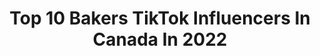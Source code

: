 ---
title: Top 10 Bakers TikTok Influencers In Canada In 2022
description: >-
  Find top bakers TikTok influencers in Canada in 2022. Most popular hashtags: #cake #baker #fyp #foryou.
platform: TikTok
hits: 91
text_top: Identify the most popular TikTok profiles on inBeat.
text_bottom: Our database aggregates 91 TikTok influencers like this in Canada for you to work with.
profiles:
  - username: "letterpressbakery"
    fullname: >-
      Kylie Mangles
    bio: >-
      Baker - Designer - Creator Insta @letterpressbakery
    location: "Canada"
    followers: 102400
    engagement: 2261
    commentsToLikes: 0.004725
    id: ckactzn5ogk3g0i78e5aj34k9
    verified: false
    hashtags: "#modelling, #cakevideo, #tiktokbakeoff, #artclub"
  - username: "thelovelybaker43"
    fullname: >-
      thelovelybaker43
    bio: >-
       Cake YouTuber and professional cat holder. Free tutorials @ The Lovely Baker 
    location: "Canada"
    followers: 19700
    engagement: 1378
    commentsToLikes: 0.016717
    id: ck83zpstg1xq60j78l4mbityw
    verified: false
    hashtags: "#food, #artober, #buttercream, #ilovemyjob"
  - username: "wildflourfields"
    fullname: >-
      Courtney 🌸
    bio: >-
      Cookies, cakes and mental health tips! Therapist by day, baker at night.
    location: "Canada"
    followers: 41800
    engagement: 512
    commentsToLikes: 0.010924
    id: ckb9b5n24x0a80j23upk0qv1s
    verified: false
    hashtags: "#learnfromme, #cakedecorating, #bakingrecipe, #bakersoftiktok"
  - username: "sweetafternoon"
    fullname: >-
      Karen Nguyen
    bio: >-
      I bake sweet treats & cakes 🍰 IG: @sweetafternoon
    location: "Canada"
    followers: 74800
    engagement: 869
    commentsToLikes: 0.014082
    id: ck8uflh9l26ux0j788bak4nn2
    verified: false
    hashtags: "#brownies, #baking, #sweetandsalty, #chips"
  - username: "cocoaberry_"
    fullname: >-
      Cocoa Berry
    bio: >-
      Toronto Bake Shop 🍪🎂🧁 7181 Yonge Street WWW.COCOABERRY.CA Info@cocoaberry.ca
    location: "Canada"
    followers: 18000
    engagement: 740
    commentsToLikes: 0.007385
    id: ckbf1d8m0nhu10j23u6fl7gsk
    verified: false
    hashtags: "#toronto, #torontotiktok, #happybirthday, #viral"
  - username: "cakebythepound_"
    fullname: >-
      CakebythePound
    bio: >-
      Custom cakes!! Follow me on Instagram&check out my website www.cakebythepound.ca
    location: "Canada"
    followers: 11400
    engagement: 672
    commentsToLikes: 0.007963
    id: ckcej1ximrnrd0j23h76zy1gv
    verified: false
    hashtags: "#baker, #foryou, #foryoupage, #quarantine"
  - username: "jenniferv82"
    fullname: >-
      Jennifer🌻
    bio: >-
      FB & IG Diaper cakes, gift baskets, and more. Virtual Assistant. 🇨🇦🇵🇹
    location: "Canada"
    followers: 4200
    engagement: 1335
    commentsToLikes: 0.066257
    id: ckcpqycnqkkiv0j23zodhm0kn
    verified: false
    hashtags: "#comedy, #myrecommendation, #holidaytiktok, #momsoftiktok"
  - username: "mackenzie_tomlin"
    fullname: >-
      Mackenzie
    bio: >-
      She/her ns 🇨🇦 Yoohoo big summer blowout! The vibes are immaculate 🙌🥳
    location: "Canada"
    followers: 27300
    engagement: 2333
    commentsToLikes: 0.007776
    id: ck8uflk4i27dy0j786avpwivs
    verified: false
    hashtags: "#positivevibes, #foryoupage, #voiceover, #fyp"
  - username: "cakes.bynav_abbotsford"
    fullname: >-
      Cakesbynav 
    bio: >-
      Cakesbynav instagram Abbotsford Canada
    location: "Canada"
    followers: 5313
    engagement: 322
    commentsToLikes: 0.088187
    id: ck9pn1rzbcerj0j78hldb2smc
    verified: false
    hashtags: "#tiktok, #canada, #karanaujla, #cakesbynav"
  - username: "aimeedmc12"
    fullname: >-
      Aims
    bio: >-
      just for fun 📍Nova Scotia 🇨🇦
    location: "Canada"
    followers: 5565
    engagement: 612
    commentsToLikes: 0.021676
    id: ckb9fnnm544wh0j23b0j0961o
    verified: false
    hashtags: "#dance, #girls, #fyp, #covid19"
---